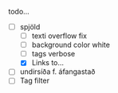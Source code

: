 todo...

- [ ] spjöld
  - [ ] texti overflow fix
  - [ ] background color white
  - [ ] tags verbose
  - [x] Links to...
- [ ] undirsíða f. áfangastað
- [ ] Tag filter